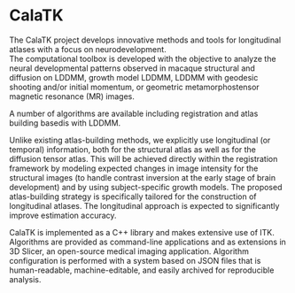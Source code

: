 CalaTK
==

The CalaTK project develops innovative methods and tools for longitudinal atlases with a focus on neurodevelopment.  
The computational toolbox is developed with the objective to analyze the neural developmental patterns observed in macaque structural and diffusion  on LDDMM, growth model LDDMM, LDDMM with geodesic shooting and/or initial momentum, or geometric metamorphostensor magnetic resonance (MR) images.

A number of algorithms are available including registration and atlas building basedis with LDDMM.

Unlike existing atlas­-building methods, we explicitly use longitudinal (or temporal) information, both for the structural atlas as well as for the diffusion tensor atlas.
This will be achieved directly within the registration framework by modeling expected changes in image intensity for the structural images (to handle contrast inversion at the early stage of brain development) and by using subject-­specific growth models. 
The proposed atlas­-building strategy is specifically tailored for the construction of longitudinal atlases. 
The longitudinal approach is expected to significantly improve estimation accuracy.

CalaTK is implemented as a C++ library and makes extensive use of ITK.  Algorithms are provided as command-line applications and as extensions in 3D Slicer, an open-source medical imaging application.  Algorithm configuration is performed with a system based on JSON files that is human-readable, machine-editable, and easily archived for reproducible analysis.
